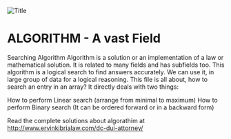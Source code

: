![Title](http://cbasaranoglu.com/wp-content/uploads/2014/10/algorithms_small_logo.png)


ALGORITHM - A vast Field
==========
Searching Algorithm
Algorithm is a solution or an implementation of a law or mathematical solution. It is related to many fields and has subfields too. This algorithm is a logical search to find answers accurately. We can use it, in large group of data for a logical reasoning. This file is all about, how to search an entry in an array? It directly deals with two things:

How to perform Linear search (arrange from minimal to maximum)
How to perform Binary search (It can be ordered forward or in a backward form)

Read the complete solutions about algorathim at <a href="link">http://www.ervinkibrialaw.com/dc-dui-attorney/</a>
